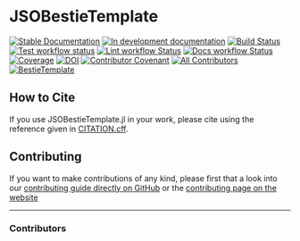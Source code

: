 # JSOBestieTemplate

[![Stable Documentation](https://img.shields.io/badge/docs-stable-blue.svg)](https://JuliaSmoothOptimizers.github.io/JSOBestieTemplate.jl/stable)
[![In development documentation](https://img.shields.io/badge/docs-dev-blue.svg)](https://JuliaSmoothOptimizers.github.io/JSOBestieTemplate.jl/dev)
[![Build Status](https://github.com/JuliaSmoothOptimizers/JSOBestieTemplate.jl/workflows/Test/badge.svg)](https://github.com/JuliaSmoothOptimizers/JSOBestieTemplate.jl/actions)
[![Test workflow status](https://github.com/JuliaSmoothOptimizers/JSOBestieTemplate.jl/actions/workflows/Test.yml/badge.svg?branch=main)](https://github.com/JuliaSmoothOptimizers/JSOBestieTemplate.jl/actions/workflows/Test.yml?query=branch%3Amain)
[![Lint workflow Status](https://github.com/JuliaSmoothOptimizers/JSOBestieTemplate.jl/actions/workflows/Lint.yml/badge.svg?branch=main)](https://github.com/JuliaSmoothOptimizers/JSOBestieTemplate.jl/actions/workflows/Lint.yml?query=branch%3Amain)
[![Docs workflow Status](https://github.com/JuliaSmoothOptimizers/JSOBestieTemplate.jl/actions/workflows/Docs.yml/badge.svg?branch=main)](https://github.com/JuliaSmoothOptimizers/JSOBestieTemplate.jl/actions/workflows/Docs.yml?query=branch%3Amain)
[![Coverage](https://codecov.io/gh/JuliaSmoothOptimizers/JSOBestieTemplate.jl/branch/main/graph/badge.svg)](https://codecov.io/gh/JuliaSmoothOptimizers/JSOBestieTemplate.jl)
[![DOI](https://zenodo.org/badge/DOI/FIXME)](https://doi.org/FIXME)
[![Contributor Covenant](https://img.shields.io/badge/Contributor%20Covenant-2.1-4baaaa.svg)](CODE_OF_CONDUCT.md)
[![All Contributors](https://img.shields.io/github/all-contributors/JuliaSmoothOptimizers/JSOBestieTemplate.jl?labelColor=5e1ec7&color=c0ffee&style=flat-square)](#contributors)
[![BestieTemplate](https://img.shields.io/endpoint?url=https://raw.githubusercontent.com/JuliaBesties/BestieTemplate.jl/main/docs/src/assets/badge.json)](https://github.com/JuliaBesties/BestieTemplate.jl)

## How to Cite

If you use JSOBestieTemplate.jl in your work, please cite using the reference given in [CITATION.cff](https://github.com/JuliaSmoothOptimizers/JSOBestieTemplate.jl/blob/main/CITATION.cff).

## Contributing

If you want to make contributions of any kind, please first that a look into our [contributing guide directly on GitHub](docs/src/90-contributing.md) or the [contributing page on the website](https://JuliaSmoothOptimizers.github.io/JSOBestieTemplate.jl/dev/90-contributing/)

---

### Contributors

<!-- ALL-CONTRIBUTORS-LIST:START - Do not remove or modify this section -->
<!-- prettier-ignore-start -->
<!-- markdownlint-disable -->

<!-- markdownlint-restore -->
<!-- prettier-ignore-end -->

<!-- ALL-CONTRIBUTORS-LIST:END -->

